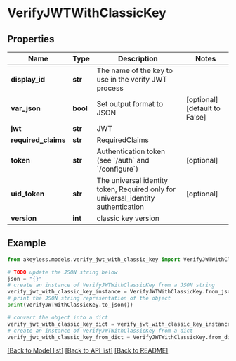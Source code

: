 # VerifyJWTWithClassicKey


## Properties

Name | Type | Description | Notes
------------ | ------------- | ------------- | -------------
**display_id** | **str** | The name of the key to use in the verify JWT process | 
**var_json** | **bool** | Set output format to JSON | [optional] [default to False]
**jwt** | **str** | JWT | 
**required_claims** | **str** | RequiredClaims | 
**token** | **str** | Authentication token (see &#x60;/auth&#x60; and &#x60;/configure&#x60;) | [optional] 
**uid_token** | **str** | The universal identity token, Required only for universal_identity authentication | [optional] 
**version** | **int** | classic key version | 

## Example

```python
from akeyless.models.verify_jwt_with_classic_key import VerifyJWTWithClassicKey

# TODO update the JSON string below
json = "{}"
# create an instance of VerifyJWTWithClassicKey from a JSON string
verify_jwt_with_classic_key_instance = VerifyJWTWithClassicKey.from_json(json)
# print the JSON string representation of the object
print(VerifyJWTWithClassicKey.to_json())

# convert the object into a dict
verify_jwt_with_classic_key_dict = verify_jwt_with_classic_key_instance.to_dict()
# create an instance of VerifyJWTWithClassicKey from a dict
verify_jwt_with_classic_key_from_dict = VerifyJWTWithClassicKey.from_dict(verify_jwt_with_classic_key_dict)
```
[[Back to Model list]](../README.md#documentation-for-models) [[Back to API list]](../README.md#documentation-for-api-endpoints) [[Back to README]](../README.md)


